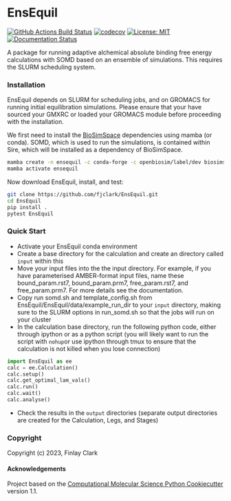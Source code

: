 EnsEquil
==============================
[//]: # (Badges)
[![GitHub Actions Build Status](https://github.com/fjclark/EnsEquil/workflows/CI/badge.svg)](https://github.com/fjclark/EnsEquil/actions?query=workflow%3ACI)
[![codecov](https://codecov.io/gh/fjclark/EnsEquil/branch/main/graph/badge.svg?token=UMH0OUSUJY)](https://codecov.io/gh/fjclark/EnsEquil)
[![License: MIT](https://img.shields.io/badge/License-MIT-yellow.svg)](https://opensource.org/licenses/MIT)
[![Documentation Status](https://readthedocs.org/projects/ensequil/badge/?version=latest)](https://ensequil.readthedocs.io/en/latest/?badge=latest)
      
A package for running adaptive alchemical absolute binding free energy calculations with SOMD based on an ensemble of simulations. This requires the SLURM scheduling system.

### Installation

EnsEquil depends on SLURM for scheduling jobs, and on GROMACS for running initial equilibration simulations. Please ensure that your have sourced your GMXRC or loaded your GROMACS module before proceeding with the installation.

We first need to install the [BioSimSpace](https://biosimspace.openbiosim.org/) dependencies using mamba (or conda). SOMD, which is used to run the simulations, is contained within Sire, which will be installed as a dependency of BioSimSpace.
```bash
mamba create -n ensequil -c conda-forge -c openbiosim/label/dev biosimspace
mamba activate ensequil
```
Now download EnsEquil, install, and test:
 ```bash
 git clone https://github.com/fjclark/EnsEquil.git
 cd EnsEquil
 pip install .
 pytest EnsEquil
 ```
 
### Quick Start

- Activate your EnsEquil conda environment 
- Create a base directory for the calculation and create an directory called `input` within this
- Move your input files into the the input directory. For example, if you have parameterised AMBER-format input files, name these bound_param.rst7, bound_param.prm7, free_param.rst7, and free_param.prm7. For more details see the documentation.
- Copy run somd.sh and template_config.sh from EnsEquil/EnsEquil/data/example_run_dir to your `input` directory, making sure to the SLURM options in run_somd.sh so that the jobs will run on your cluster
- In the calculation base directory, run the following python code, either through ipython or as a python script (you will likely want to run the script with `nohup`or use ipython through tmux to ensure that the calculation is not killed when you lose connection)

```python
import EnsEquil as ee 
calc = ee.Calculation()
calc.setup()
calc.get_optimal_lam_vals()
calc.run()
calc.wait()
calc.analyse()
```

- Check the results in the ``output`` directories (separate output directories are created for the Calculation, Legs, and Stages)

### Copyright

Copyright (c) 2023, Finlay Clark


#### Acknowledgements
 
Project based on the 
[Computational Molecular Science Python Cookiecutter](https://github.com/molssi/cookiecutter-cms) version 1.1.
